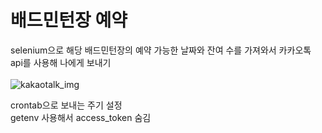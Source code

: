 # 배드민턴장 예약

selenium으로 해당 배드민턴장의 예약 가능한 날짜와 잔여 수를 가져와서 카카오톡 api를 사용해 나에게 보내기   
<br/>
![kakaotalk_img](https://user-images.githubusercontent.com/75555760/153700904-c28acde2-b98b-4b34-922b-202d304fe936.jpg)

crontab으로 보내는 주기 설정
<br/>
getenv 사용해서 access_token 숨김
